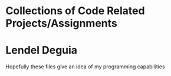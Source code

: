 # Collections of Code Related Projects/Assignments
# Lendel Deguia

Hopefully these files give an idea of my programming capabilities 
